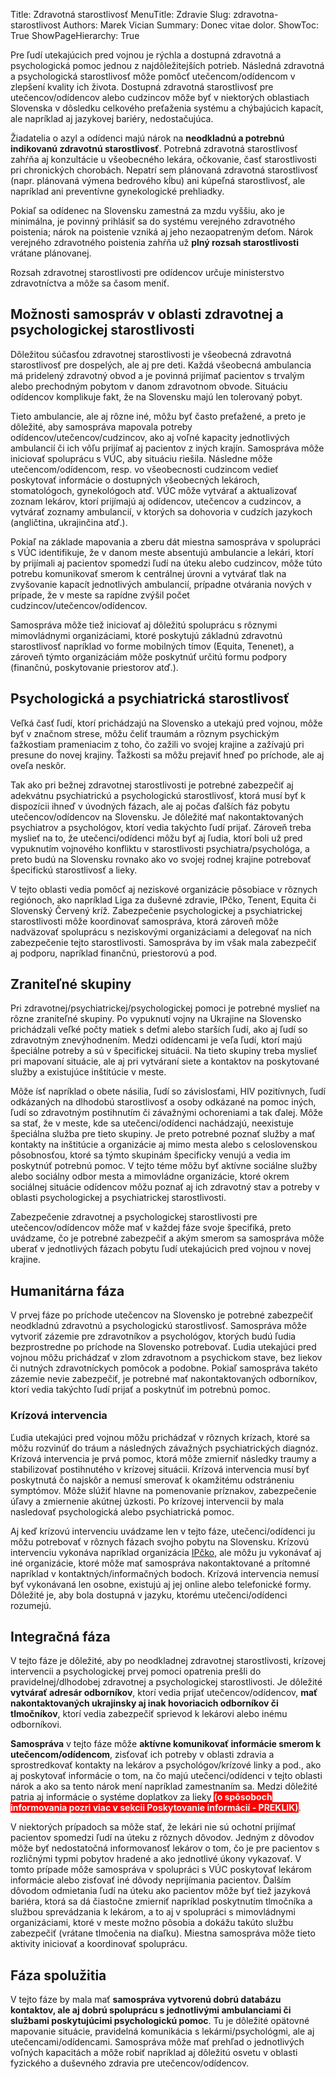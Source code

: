 Title: Zdravotná starostlivosť
MenuTitle: Zdravie
Slug: zdravotna-starostlivost
Authors: Marek Vician
Summary: Donec vitae dolor.
ShowToc: True
ShowPageHierarchy: True

Pre ľudí utekajúcich pred vojnou je rýchla a dostupná zdravotná a psychologická pomoc jednou z najdôležitejších potrieb. Následná zdravotná a psychologická starostlivosť môže pomôcť utečencom/odídencom v zlepšení kvality ich života. Dostupná zdravotná starostlivosť pre utečencov/odídencov alebo cudzincov môže byť v niektorých oblastiach Slovenska v dôsledku celkového preťaženia systému a chýbajúcich kapacít, ale napríklad aj jazykovej bariéry, nedostačujúca.

Žiadatelia o azyl a odídenci majú nárok na **neodkladnú a potrebnú indikovanú zdravotnú starostlivosť**. Potrebná zdravotná starostlivosť zahŕňa aj konzultácie u všeobecného lekára, očkovanie, časť starostlivosti pri chronických chorobách. Nepatrí sem plánovaná zdravotná starostlivosť (napr. plánovaná výmena bedrového kĺbu) ani kúpeľná starostlivosť, ale napríklad ani preventívne gynekologické prehliadky.

Pokiaľ sa odídenec na Slovensku zamestná za mzdu vyššiu, ako je minimálna, je povinný prihlásiť sa do systému verejného zdravotného poistenia; nárok na poistenie vzniká aj jeho nezaopatreným deťom. Nárok verejného zdravotného poistenia zahŕňa už **plný rozsah starostlivosti** vrátane plánovanej.

Rozsah zdravotnej starostlivosti pre odídencov určuje ministerstvo zdravotníctva a môže sa časom meniť.

<h2 data-toc-text="Možnosti samospráv">Možnosti samospráv v oblasti zdravotnej a psychologickej starostlivosti</h2>

Dôležitou súčasťou zdravotnej starostlivosti je všeobecná zdravotná starostlivosť pre dospelých, ale aj pre deti. Každá všeobecná ambulancia má pridelený zdravotný obvod a je povinná prijímať pacientov s trvalým alebo prechodným pobytom v danom zdravotnom obvode. Situáciu odídencov komplikuje fakt, že na Slovensku majú len tolerovaný pobyt.

Tieto ambulancie, ale aj rôzne iné, môžu byť často preťažené, a preto je dôležité, aby samospráva mapovala potreby odídencov/utečencov/cudzincov, ako aj voľné kapacity jednotlivých ambulancií či ich vôľu prijímať aj pacientov z iných krajín. Samospráva môže iniciovať spoluprácu s VÚC, aby situáciu riešila. Následne môže utečencom/odídencom, resp. vo všeobecnosti cudzincom vedieť poskytovať informácie o dostupných všeobecných lekároch, stomatológoch, gynekológoch atď. VÚC môže vytvárať a aktualizovať zoznam lekárov, ktorí prijímajú aj odídencov, utečencov a cudzincov, a vytvárať zoznamy ambulancií, v ktorých sa dohovoria v cudzích jazykoch (angličtina, ukrajinčina atď.).

Pokiaľ na základe mapovania a zberu dát miestna samospráva v spolupráci s VÚC identifikuje, že v danom meste absentujú ambulancie a lekári, ktorí by prijímali aj pacientov spomedzi ľudí na úteku alebo cudzincov, môže túto potrebu komunikovať smerom k centrálnej úrovni a vytvárať tlak na zvyšovanie kapacít jednotlivých ambulancií, prípadne otvárania nových v prípade, že v meste sa rapídne zvýšil počet cudzincov/utečencov/odídencov.

Samospráva môže tiež iniciovať aj dôležitú spoluprácu s rôznymi mimovládnymi organizáciami, ktoré poskytujú základnú zdravotnú starostlivosť napríklad vo forme mobilných tímov (Equita, Tenenet), a zároveň týmto organizáciám môže poskytnúť určitú formu podpory (finančnú, poskytovanie priestorov atď.).

## Psychologická a psychiatrická starostlivosť

Veľká časť ľudí, ktorí prichádzajú na Slovensko a utekajú pred vojnou, môže byť v značnom strese, môžu čeliť traumám a rôznym psychickým ťažkostiam prameniacim z toho, čo zažili vo svojej krajine a zažívajú pri presune do novej krajiny. Ťažkosti sa môžu prejaviť hneď po príchode, ale aj oveľa neskôr. 

Tak ako pri bežnej zdravotnej starostlivosti je potrebné zabezpečiť aj adekvátnu psychiatrickú a psychologickú starostlivosť, ktorá musí byť k dispozícii ihneď v úvodných fázach, ale aj počas ďalších fáz pobytu utečencov/odídencov na Slovensku. Je dôležité mať nakontaktovaných psychiatrov a psychológov, ktorí vedia takýchto ľudí prijať. Zároveň treba myslieť na to, že utečenci/odídenci môžu byť aj ľudia, ktorí boli už pred vypuknutím vojnového konfliktu v starostlivosti psychiatra/psychológa, a preto budú na Slovensku rovnako ako vo svojej rodnej krajine potrebovať špecifickú starostlivosť a lieky. 

V tejto oblasti vedia pomôcť aj neziskové organizácie pôsobiace v rôznych regiónoch, ako napríklad Liga za duševné zdravie, IPčko, Tenent, Equita či Slovenský Červený kríž. Zabezpečenie psychologickej a psychiatrickej starostlivosti môže koordinovať samospráva, ktorá zároveň môže nadväzovať spoluprácu s neziskovými organizáciami a delegovať na nich zabezpečenie tejto starostlivosti. Samospráva by im však mala zabezpečiť aj podporu, napríklad finančnú, priestorovú a pod. 

## Zraniteľné skupiny

Pri zdravotnej/psychiatrickej/psychologickej pomoci je potrebné myslieť na rôzne zraniteľné skupiny. Po vypuknutí vojny na Ukrajine na Slovensko prichádzali veľké počty matiek s deťmi alebo starších ľudí, ako aj ľudí so zdravotným znevýhodnením. Medzi odídencami je veľa ľudí, ktorí majú špeciálne potreby a sú v špecifickej situácii. Na tieto skupiny treba myslieť pri mapovaní situácie, ale aj pri vytváraní siete a kontaktov na poskytované služby a existujúce inštitúcie v meste. 

Môže ísť napríklad o obete násilia, ľudí so závislosťami, HIV pozitívnych, ľudí odkázaných na dlhodobú starostlivosť a osoby odkázané na pomoc iných, ľudí so zdravotným postihnutím či závažnými ochoreniami a tak ďalej. Môže sa stať, že v meste, kde sa utečenci/odídenci nachádzajú, neexistuje špeciálna služba pre tieto skupiny. Je preto potrebné poznať služby a mať kontakty na inštitúcie a organizácie aj mimo mesta alebo s celoslovenskou pôsobnosťou, ktoré sa týmto skupinám špecificky venujú a vedia im poskytnúť potrebnú pomoc. V tejto téme môžu byť aktívne sociálne služby alebo sociálny odbor mesta a mimovládne organizácie, ktoré okrem sociálnej situácie odídencov môžu poznať aj ich zdravotný stav a potreby v oblasti psychologickej a psychiatrickej starostlivosti.

Zabezpečenie zdravotnej a psychologickej starostlivosti pre utečencov/odídencov môže mať v každej fáze svoje špecifiká, preto uvádzame, čo je potrebné zabezpečiť a akým smerom sa samospráva môže uberať v jednotlivých fázach pobytu ľudí utekajúcich pred vojnou v novej krajine.

## Humanitárna fáza

V prvej fáze po príchode utečencov na Slovensko je potrebné zabezpečiť neodkladnú zdravotnú a psychologickú starostlivosť. Samospráva môže vytvoriť zázemie pre zdravotníkov a psychológov, ktorých budú ľudia bezprostredne po príchode na Slovensko potrebovať. Ľudia utekajúci pred vojnou môžu prichádzať v zlom zdravotnom a psychickom stave, bez liekov či nutných zdravotníckych pomôcok a podobne. Pokiaľ samospráva takéto zázemie nevie zabezpečiť, je potrebné mať nakontaktovaných odborníkov, ktorí vedia takýchto ľudí prijať a poskytnúť im potrebnú pomoc.

### Krízová intervencia

Ľudia utekajúci pred vojnou môžu prichádzať v rôznych krízach, ktoré sa môžu rozvinúť do tráum a následných závažných psychiatrických diagnóz. Krízová intervencia je prvá pomoc, ktorá môže zmierniť následky traumy a stabilizovať postihnutého v krízovej situácii. Krízová intervencia musí byť poskytnutá čo najskôr a nemusí smerovať k okamžitému odstráneniu symptómov. Môže slúžiť hlavne na pomenovanie príznakov, zabezpečenie úľavy a zmiernenie akútnej úzkosti. Po krízovej intervencii by mala nasledovať psychologická alebo psychiatrická pomoc. 

Aj keď krízovú intervenciu uvádzame len v tejto fáze, utečenci/odídenci ju môžu potrebovať v rôznych fázach svojho pobytu na Slovensku. Krízovú intervenciu vykonáva napríklad organizácia [IPčko](https://ipcko.sk/), ale môžu ju vykonávať aj iné organizácie, ktoré môže mať samospráva nakontaktované a prítomné napríklad v kontaktných/informačných bodoch. Krízová intervencia nemusí byť vykonávaná len osobne, existujú aj jej online alebo telefonické formy. Dôležité je, aby bola dostupná v jazyku, ktorému utečenci/odídenci rozumejú.

## Integračná fáza

V tejto fáze je dôležité, aby po neodkladnej zdravotnej starostlivosti, krízovej intervencii a psychologickej prvej pomoci opatrenia prešli do pravidelnej/dlhodobej zdravotnej a psychologickej starostlivosti. Je dôležité **vytvárať adresár odborníkov**, ktorí vedia prijať utečencov/odídencov, **mať nakontaktovaných ukrajinsky aj inak hovoriacich odborníkov či tlmočníkov**, ktorí vedia zabezpečiť sprievod k lekárovi alebo inému odborníkovi.

**Samospráva** v tejto fáze môže **aktívne komunikovať informácie smerom k utečencom/odídencom**, zisťovať ich potreby v oblasti zdravia a sprostredkovať kontakty na lekárov a psychológov/krízové linky a pod., ako aj poskytovať informácie o tom, na čo majú utečenci/odídenci v tejto oblasti nárok a ako sa tento nárok mení napríklad zamestnaním sa. Medzi dôležité patria aj informácie o systéme doplatkov za lieky <strong style="background-color:red;color:white">(o spôsoboch informovania pozri viac v sekcii Poskytovanie informácií - PREKLIK)</strong>.

V niektorých prípadoch sa môže stať, že lekári nie sú ochotní prijímať pacientov spomedzi ľudí na úteku z rôznych dôvodov. Jedným z dôvodov môže byť nedostatočná informovanosť lekárov o tom, čo je pre pacientov s rozličnými typmi pobytov hradené a ako jednotlivé úkony vykazovať. V tomto prípade môže samospráva v spolupráci s VÚC poskytovať lekárom informácie alebo zisťovať iné dôvody neprijímania pacientov. Ďalším dôvodom odmietania ľudí na úteku ako pacientov môže byť tiež jazyková bariéra, ktorá sa dá čiastočne zmierniť napríklad poskytnutím tlmočníka a službou sprevádzania k lekárom, a to aj v spolupráci s mimovládnymi organizáciami, ktoré v meste možno pôsobia a dokážu takúto službu zabezpečiť (vrátane tlmočenia na diaľku). Miestna samospráva môže tieto aktivity iniciovať a koordinovať spoluprácu.

## Fáza spolužitia

V tejto fáze by mala mať **samospráva vytvorenú dobrú databázu kontaktov, ale aj dobrú spoluprácu s jednotlivými ambulanciami či službami poskytujúcimi psychologickú pomoc**. Tu je dôležité opätovné mapovanie situácie, pravidelná komunikácia s lekármi/psychológmi, ale aj utečencami/odídencami. Samospráva môže mať prehľad o jednotlivých voľných kapacitách a môže robiť napríklad aj dôležitú osvetu v oblasti fyzického a duševného zdravia pre utečencov/odídencov.
















